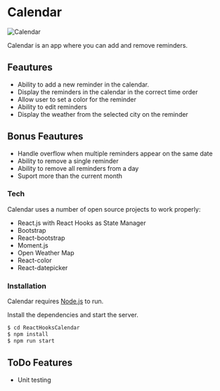 # Calendar

![Calendar](https://i.imgur.com/cnamhSv.png)

Calendar is an app where you can add and remove reminders.

## Feautures

  - Ability to add a new reminder in the calendar.
  - Display the reminders in the calendar in the correct time order
  - Allow user to set a color for the reminder
  - Ability to edit reminders
  - Display the weather from the selected city on the reminder

## Bonus Feautures

- Handle overflow when multiple reminders appear on the same date
- Ability to remove a single reminder
- Ability to remove all reminders from a day
- Suport more than the current month


### Tech

Calendar uses a number of open source projects to work properly:

* React.js with React Hooks as State Manager
* Bootstrap
* React-bootstrap
* Moment.js
* Open Weather Map
* React-color
* React-datepicker


### Installation

Calendar requires [Node.js](https://nodejs.org/) to run.

Install the dependencies and start the server.

```sh
$ cd ReactHooksCalendar
$ npm install
$ npm run start
```


## ToDo Features
- Unit testing
